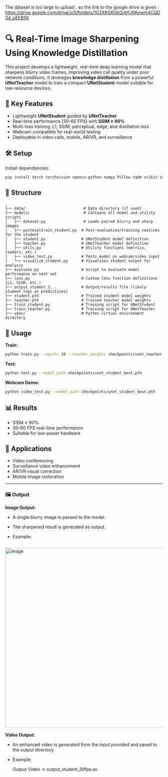 The dataset is too large to upload , so the link to the google drive is given : https://drive.google.com/drive/u/0/folders/1G2XKG6UbQrbYJ6Kojem4CQD34_qEEB56
# 🔍 Real-Time Image Sharpening Using Knowledge Distillation

This project develops a lightweight, real-time deep learning model that sharpens blurry video frames, improving video call quality under poor network conditions. It leverages **knowledge distillation** from a powerful **UNetTeacher** model to train a compact **UNetStudent** model suitable for low-resource devices.

## 🚀 Key Features
- Lightweight **UNetStudent** guided by **UNetTeacher**
- Real-time performance (30–60 FPS) with **SSIM ≥ 90%**
- Multi-loss training: L1, SSIM, perceptual, edge, and distillation loss
- Webcam-compatible for real-world testing
- Deployable in video calls, mobile, AR/VR, and surveillance

## 🛠 Setup
Install dependencies:
```bash
pip install torch torchvision opencv-python numpy Pillow tqdm scikit-image matplotlib
```

## 📁 Structure
```
.
├── data/                          # Data directory (if used)
├── models/                        # Contains all model and utility scripts
│   ├── dataset.py                 # Loads paired blurry and sharp images
│   ├── postevaltrain_student.py  # Post-evaluation/training routines for the student
│   ├── student.py                # UNetStudent model definition
│   ├── teacher.py                # UNetTeacher model definition
│   ├── utils.py                  # Utility functions (metrics, loaders, etc.)
│   ├── video_test.py             # Tests model on webcam/video input
│   └── visualize_student.py      # Visualizes student output for analysis
├── evaluate.py                   # Script to evaluate model performance on test set
├── loss.py                       # Custom loss function definitions (L1, SSIM, etc.)
├── output_student_3...           # Output/results file (likely student logs or predictions)
├── student.pth                   # Trained student model weights
├── teacher.pth                   # Trained teacher model weights
├── train_student.py              # Training script for UNetStudent
├── train_teacher.py              # Training script for UNetTeacher
├── venv/                         # Python virtual environment directory

```

## 🧠 Usage
**Train:**
```bash
python train.py --epochs 10 --teacher_weights checkpoints/unet_teacher.pth
```
**Test:**
```bash
python test.py --model_path checkpoints/unet_student_best.pth
```
**Webcam Demo:**
```bash
python video_test.py --model_path checkpoints/unet_student_best.pth
```

## 📊 Results
- SSIM ≥ 90%
- 30–60 FPS real-time performance
- Suitable for low-power hardware

## 💼 Applications
- Video conferencing
- Surveillance video enhancement
- AR/VR visual correction
- Mobile image restoration

---


### 🖼️ Output

**Image Output:**

* A single blurry image is passed to the model.
* The sharpened result is generated as output.
* Example:

  ```
<img width="1496" height="576" alt="image" src="https://github.com/user-attachments/assets/a34dff96-118f-45e8-b592-4e4008061929" />

  

**Video Output:**

* An enhanced video is generated from the input provided and saved to the output directory.
* Example:

 
  Output Video    →  output_student_30fps.av  
  




